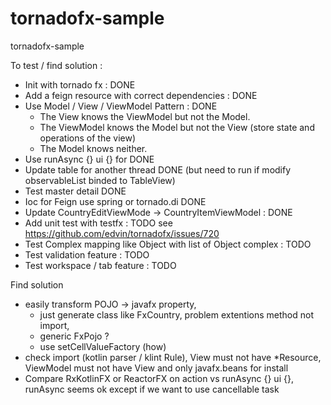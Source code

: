 # tornadofx-sample
tornadofx-sample

To test / find solution :
- Init with tornado fx : DONE
- Add a feign resource with correct dependencies : DONE
- Use Model / View / ViewModel Pattern : DONE
    - The View knows the ViewModel but not the Model.
    - The ViewModel knows the Model but not the View (store state and operations of the view)
    - The Model knows neither.
- Use runAsync {} ui {} for DONE
- Update table for another thread DONE (but need to run if modify observableList binded to TableView)
- Test master detail DONE
- Ioc for Feign use spring or tornado.di DONE
- Update CountryEditViewMode -> CountryItemViewModel : DONE
- Add unit test with testfx : TODO see https://github.com/edvin/tornadofx/issues/720
- Test Complex mapping like Object with list of Object complex : TODO 
- Test validation feature : TODO
- Test workspace / tab feature : TODO

Find solution
- easily transform POJO -> javafx property,
    - just generate class like FxCountry, problem extentions method not import,
    - generic FxPojo<xxx>  ?
    - use setCellValueFactory (how)
- check import (kotlin parser / klint Rule), View must not have *Resource, ViewModel must not have View and only javafx.beans for install
- Compare RxKotlinFX or ReactorFX on action vs runAsync {} ui {}, runAsync seems ok except if we want to use cancellable task



